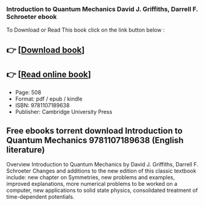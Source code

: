 ### Introduction to Quantum Mechanics David J. Griffiths, Darrell F. Schroeter ebook

To Download or Read This book click on the link button below :

## 👉  [**[Download book](http://get-pdfs.com/download.php?group=book&from=github.com&id=494228&lnk=1062 "Download book")**]

## 👉  [**[Read online book](http://get-pdfs.com/download.php?group=book&from=github.com&id=494228&lnk=1062 "Read online book")**]


* Page: 508
* Format: pdf / epub / kindle
* ISBN: 9781107189638
* Publisher: Cambridge University Press



## Free ebooks torrent download Introduction to Quantum Mechanics 9781107189638 (English literature)


Overview
Introduction to Quantum Mechanics by David J. Griffiths, Darrell F. Schroeter Changes and additions to the new edition of this classic textbook include: new chapter on Symmetries, new problems and examples, improved explanations, more numerical problems to be worked on a computer, new applications to solid state physics, consolidated treatment of time-dependent potentials.



